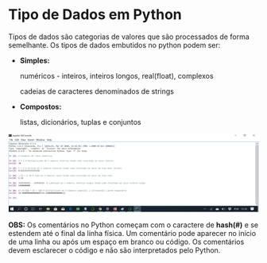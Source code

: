 # Tipo de Dados em Python

Tipos de dados são categorias de valores que são processados de forma semelhante. Os tipos de dados embutidos no python podem ser:
+ **Simples:** 
          <p>numéricos - inteiros, inteiros longos, real(float), complexos </p>
          <p>cadeias de caracteres  denominados de strings ‏</p>
+ **Compostos:**
          <p>listas, dicionários, tuplas e conjuntos </p>


![Tipos de Dados](/imagens/tiposdedados.png)


**OBS:** Os comentários no Python começam com o caractere de **hash(#)** e se estendem até o final da linha física. 
Um comentário pode aparecer no início de uma linha ou após um espaço em branco ou código. Os comentários devem esclarecer o código e não são interpretados pelo Python.


